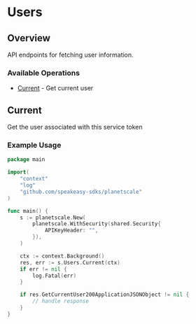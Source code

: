 # Users

## Overview


<p>API endpoints for fetching user information.</p>


### Available Operations

* [Current](#current) - Get current user

## Current


<p>Get the user associated with this service token</p>



### Example Usage

```go
package main

import(
	"context"
	"log"
	"github.com/speakeasy-sdks/planetscale"
)

func main() {
    s := planetscale.New(
        planetscale.WithSecurity(shared.Security{
            APIKeyHeader: "",
        }),
    )

    ctx := context.Background()
    res, err := s.Users.Current(ctx)
    if err != nil {
        log.Fatal(err)
    }

    if res.GetCurrentUser200ApplicationJSONObject != nil {
        // handle response
    }
}
```
